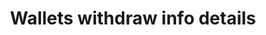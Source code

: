 ---
title: Wallets withdraw info details
position_number: 2
type: get
description: API Key Permission：Wallet <br/>
             Rate Limit (NEW):50times/2s
parameters:
  - name: symbol
    content: coin symbol example:USDT, ETH , All
content_markdown: |-
  Gets information about the amount of money that can be transferred out in a given currency.
left_code_blocks:
  - code_block: |-
       GET  /v1.0/wallets/coins/{symbol}/withdrawal
    title: HTTP REQUEST
    language: java
right_code_blocks:
  - code_block: |2-
       {
           "data": {
               "symbol": "USDT",
               "network_list": [
                   {
                       "network_name": "ERC20",
                       "min_withdraw_amount": "10",
                       "transaction_fee": "5",
                       "network_type": "address",     
                       "withdraw_scale": 6,               
                       "can_withdrawal": true         
                   },
                   {
                       "network_name": "OMNI",
                       "min_withdraw_amount": "200",
                       "transaction_fee": "5",
                       "network_type": "address",
                       "withdraw_scale": 6,
                       "can_withdrawal": true
                   }
               ]
           },
           "code": "200",
           "message": "success"
       }
    title: Response
    language: json
  - code_block: |2-
      {
        "data": null,
        "code": "400",
        "message": "error message here"
      }
    title: Error
    language: json
---